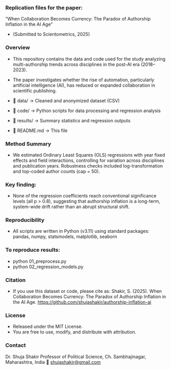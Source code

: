 ### Replication files for the paper:
“When Collaboration Becomes Currency: The Paradox of Authorship Inflation in the AI Age”
- (Submitted to Scientometrics, 2025)

### Overview
- This repository contains the data and code used for the study analyzing multi-authorship trends across disciplines in the post-AI era (2018–2023).
- The paper investigates whether the rise of automation, particularly artificial intelligence (AI), has reduced or expanded collaboration in scientific publishing.

- 📁 data/            →  Cleaned and anonymized dataset (CSV)
- 📁 code/            →  Python scripts for data processing and regression analysis
- 📁 results/         →  Summary statistics and regression outputs
- 📄 README.md        →  This file

### Method Summary
- We estimated Ordinary Least Squares (OLS) regressions with year fixed effects and field interactions, controlling for variation across disciplines and publication years.
Robustness checks included log-transformation and top-coded author counts (cap = 50).

### Key finding:
- None of the regression coefficients reach conventional significance levels (all p > 0.8), suggesting that authorship inflation is a long-term, system-wide drift rather than an abrupt structural shift.

### Reproducibility
- All scripts are written in Python (v3.11) using standard packages: pandas, numpy, statsmodels, matplotlib, seaborn

### To reproduce results:
- python 01_preprocess.py
- python 02_regression_models.py

### Citation
- If you use this dataset or code, please cite as:
Shakir, S. (2025). When Collaboration Becomes Currency: The Paradox of Authorship Inflation in the AI Age. https://github.com/shujashakir/authorship-inflation-ai

### License
- Released under the MIT License.
- You are free to use, modify, and distribute with attribution.

### Contact
Dr. Shuja Shakir
Professor of Political Science, Ch. Sambhajinagar, Maharashtra, India
📧 shujashakir@gmail.com
